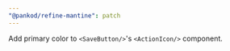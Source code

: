 ```yaml
---
"@pankod/refine-mantine": patch
---
```


Add primary color to `<SaveButton/>`'s `<ActionIcon/>` component.